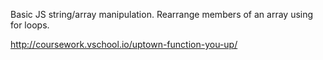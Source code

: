 Basic JS string/array manipulation. Rearrange members of an array using for loops.

http://coursework.vschool.io/uptown-function-you-up/

